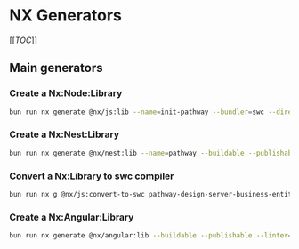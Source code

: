 # NX Generators

[[_TOC_]]

## Main generators

### Create a Nx:Node:Library

```bash
bun run nx generate @nx/js:lib --name=init-pathway --bundler=swc --directory=libs/pathway-design/server/business/usecases --importPath=@bewoak/pathway-design-server-business-usescases-init --publishable --linter=none --minimal --strict --tags=type:business:pathway-design:server --unitTestRunner=none --projectNameAndRootFormat=derived -d
```

### Create a Nx:Nest:Library

```bash
bun run nx generate @nx/nest:lib --name=pathway --buildable --publishable --directory=libs/pathway-design/server/business/entities --importPath=@bewoak/pathway-design-server-business-entities-pathway --linter=none --strict --tags=type:business:pathway-design:server --unitTestRunner=none --projectNameAndRootFormat=derived --standaloneConfig -d
```

### Convert a Nx:Library to swc compiler

```bash
bun run nx g @nx/js:convert-to-swc pathway-design-server-business-entities-pathway
```

### Create a Nx:Angular:Library

```bash
bun run nx generate @nx/angular:lib --buildable --publishable --linter=none --unitTestRunner=none --style=scss --strict --name test-component --directory libs/search/client --importPath=@bewoak/search-client-test-component 
```

